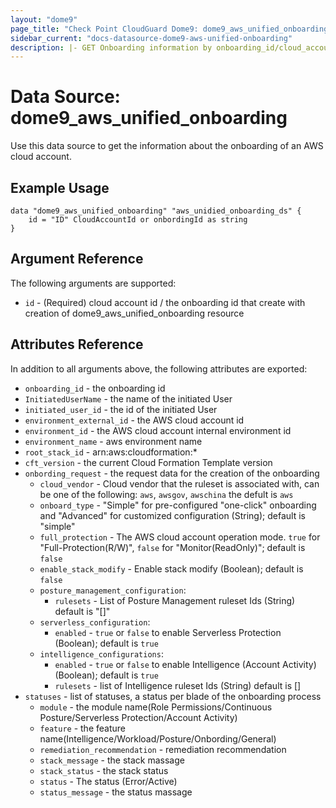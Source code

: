 ```yaml
---
layout: "dome9"
page_title: "Check Point CloudGuard Dome9: dome9_aws_unified_onboarding"
sidebar_current: "docs-datasource-dome9-aws-unified-onboarding"
description: |- GET Onboarding information by onboarding_id/cloud_account_id in the "Required" field
---
```


# Data Source: dome9_aws_unified_onboarding

Use this data source to get the information about the onboarding of an AWS cloud account.

## Example Usage

```hcl
data "dome9_aws_unified_onboarding" "aws_unidied_onboarding_ds" {
    id = "ID" CloudAccountId or onbordingId as string
}
```

## Argument Reference

The following arguments are supported:

* `id` - (Required) cloud account id / the onboarding id that create with creation of
  dome9_aws_unified_onboarding resource

## Attributes Reference

In addition to all arguments above, the following attributes are exported:

* `onboarding_id` - the onboarding id
* `InitiatedUserName` - the name of the initiated User
* `initiated_user_id` - the id of the initiated User
* `environment_external_id` - the AWS cloud account id
* `environment_id` - the AWS cloud account internal environment id
* `environment_name` - aws environment name
* `root_stack_id` - arn:aws:cloudformation:*
* `cft_version` - the current Cloud Formation Template version
* `onbording_request` - the request data for the creation of the onboarding
  * `cloud_vendor` - Cloud vendor that the ruleset is associated with, can be one of the following: `aws`, `awsgov`, `awschina` the defult is `aws`
  * `onboard_type` - "Simple" for pre-configured "one-click" onboarding and "Advanced" for customized configuration (String); default is "simple"
  * `full_protection` - The AWS cloud account operation mode. `true` for "Full-Protection(R/W)", `false` for "Monitor(ReadOnly)"; default is `false`
  * `enable_stack_modify` - Enable stack modify (Boolean); default is `false`
  * `posture_management_configuration`:
    * `rulesets` - List of Posture Management ruleset Ids (String) default is "[]"
  * `serverless_configuration`:
    * `enabled` - `true` or `false` to enable Serverless Protection (Boolean); default is `true`
  * `intelligence_configurations`:
    * `enabled` - `true` or `false` to enable Intelligence (Account Activity) (Boolean); default is `true`
    * `rulesets` - list of Intelligence ruleset Ids (String) default is []
* `statuses` - list of statuses, a status per blade of the onboarding process
  * `module` - the module name(Role Permissions/Continuous Posture/Serverless Protection/Account Activity)
  * `feature` - the feature name(Intelligence/Workload/Posture/Onbording/General)
  * `remediation_recommendation` - remediation recommendation
  * `stack_message` - the stack massage
  * `stack_status` - the stack status
  * `status` - The status (Error/Active)
  * `status_message` - the status massage


